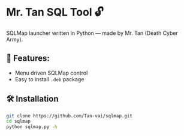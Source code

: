 # Mr. Tan SQL Tool 🔓

SQLMap launcher written in Python — made by Mr. Tan (Death Cyber Army).

## 🚀 Features:
- Menu driven SQLMap control
- Easy to install `.deb` package

## 🛠️ Installation

```bash
git clone https://github.com/Tan-vai/sqlmap.git
cd sqlmap
python sqlmap.py -h
